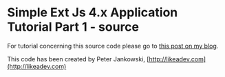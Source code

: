 Simple Ext Js 4.x Application Tutorial Part 1 - source
=============

For tutorial concerning this source code please go to 
[this post on my blog](http://likeadev.com/show/simple-ext-js-4-application-tutorial-part-1.html).

This code has been created by Peter Jankowski, [http://likeadev.com](http://likeadev.com)